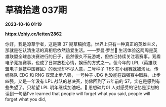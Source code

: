 # 草稿拾遗 037期

**2023-10-16 01:19**

**https://zhiy.cc/letter/2862**

你好，我是潦草学者，这是第 37 期草稿拾遗。世界上只有一种真正的英雄主义，那就是在认清生活的真相后依然热爱生活。——罗曼·罗兰🍻 生活体验这两周是英雄联盟全球总决赛进行的日子，虽然很久不玩游戏，但依旧持续关注着赛事。观看电子竞技赛事，也成了日常放松心情，娱乐的方式之一。但今年的 LPL（英雄联盟电子竞技中国赛区）的表现却不尽人意，二号种子 TES 在小组赛就被淘汰，传统强队 EDG 和 RNG 双双止步八强，一号种子 JDG 也没能在四强赛中取胜，止步四强。又是一年没有 LPL 战队的总决赛，仿佛回到了五年前的 S7，实在是感到有些失望了。只希望 LPL 明年继续加油吧。🤔 思想碎片01 人对感受的记忆是深刻的读到一句话I've learned that people will forget what you said, people will forget what you did,